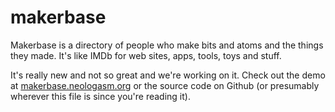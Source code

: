 # makerbase #

Makerbase is a directory of people who make bits and atoms and the things they made. It's like IMDb for web sites, apps, tools, toys and stuff.

It's really new and not so great and we're working on it. Check out the demo at [makerbase.neologasm.org](http://makerbase.neologasm.org/) or the source code on Github (or presumably wherever this file is since you're reading it).
